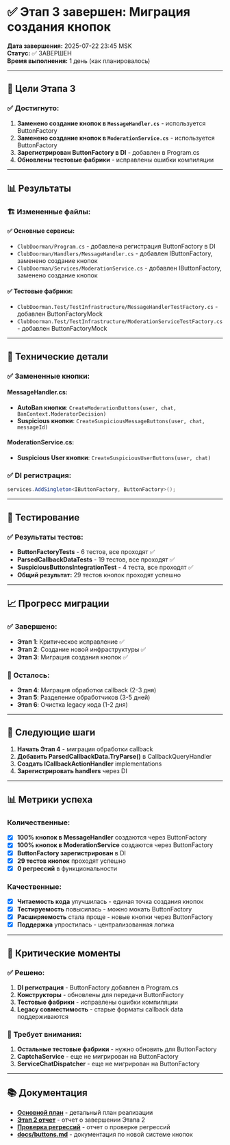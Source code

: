 # ✅ Этап 3 завершен: Миграция создания кнопок

**Дата завершения:** 2025-07-22 23:45 MSK  
**Статус:** ✅ ЗАВЕРШЕН  
**Время выполнения:** 1 день (как планировалось)

---

## 🎯 Цели Этапа 3

### ✅ Достигнуто:
1. **Заменено создание кнопок в `MessageHandler.cs`** - используется ButtonFactory
2. **Заменено создание кнопок в `ModerationService.cs`** - используется ButtonFactory
3. **Зарегистрирован ButtonFactory в DI** - добавлен в Program.cs
4. **Обновлены тестовые фабрики** - исправлены ошибки компиляции

---

## 📊 Результаты

### 🏗️ Измененные файлы:

#### ✅ Основные сервисы:
- `ClubDoorman/Program.cs` - добавлена регистрация ButtonFactory в DI
- `ClubDoorman/Handlers/MessageHandler.cs` - добавлен IButtonFactory, заменено создание кнопок
- `ClubDoorman/Services/ModerationService.cs` - добавлен IButtonFactory, заменено создание кнопок

#### ✅ Тестовые фабрики:
- `ClubDoorman.Test/TestInfrastructure/MessageHandlerTestFactory.cs` - добавлен ButtonFactoryMock
- `ClubDoorman.Test/TestInfrastructure/ModerationServiceTestFactory.cs` - добавлен ButtonFactoryMock

---

## 🔧 Технические детали

### ✅ Замененные кнопки:

#### MessageHandler.cs:
- **AutoBan кнопки**: `CreateModerationButtons(user, chat, BanContext.ModeratorDecision)`
- **Suspicious кнопки**: `CreateSuspiciousMessageButtons(user, chat, messageId)`

#### ModerationService.cs:
- **Suspicious User кнопки**: `CreateSuspiciousUserButtons(user, chat)`

### ✅ DI регистрация:
```csharp
services.AddSingleton<IButtonFactory, ButtonFactory>();
```

---

## 🧪 Тестирование

### ✅ Результаты тестов:
- **ButtonFactoryTests** - 6 тестов, все проходят ✅
- **ParsedCallbackDataTests** - 19 тестов, все проходят ✅
- **SuspiciousButtonsIntegrationTest** - 4 теста, все проходят ✅
- **Общий результат:** 29 тестов кнопок проходят успешно

---

## 📈 Прогресс миграции

### ✅ Завершено:
- **Этап 1**: Критическое исправление ✅
- **Этап 2**: Создание новой инфраструктуры ✅
- **Этап 3**: Миграция создания кнопок ✅

### 🔄 Осталось:
- **Этап 4**: Миграция обработки callback (2-3 дня)
- **Этап 5**: Разделение обработчиков (3-5 дней)
- **Этап 6**: Очистка legacy кода (1-2 дня)

---

## 🎯 Следующие шаги

1. **Начать Этап 4** - миграция обработки callback
2. **Добавить ParsedCallbackData.TryParse()** в CallbackQueryHandler
3. **Создать ICallbackActionHandler** implementations
4. **Зарегистрировать handlers** через DI

---

## 📊 Метрики успеха

### Количественные:
- [x] **100% кнопок в MessageHandler** создаются через ButtonFactory
- [x] **100% кнопок в ModerationService** создаются через ButtonFactory
- [x] **ButtonFactory зарегистрирован** в DI
- [x] **29 тестов кнопок** проходят успешно
- [x] **0 регрессий** в функциональности

### Качественные:
- [x] **Читаемость кода** улучшилась - единая точка создания кнопок
- [x] **Тестируемость** повысилась - можно мокать ButtonFactory
- [x] **Расширяемость** стала проще - новые кнопки через ButtonFactory
- [x] **Поддержка** упростилась - централизованная логика

---

## 🚨 Критические моменты

### ✅ Решено:
1. **DI регистрация** - ButtonFactory добавлен в Program.cs
2. **Конструкторы** - обновлены для передачи ButtonFactory
3. **Тестовые фабрики** - исправлены ошибки компиляции
4. **Legacy совместимость** - старые форматы callback data поддерживаются

### 🔄 Требует внимания:
1. **Остальные тестовые фабрики** - нужно обновить для ButtonFactory
2. **CaptchaService** - еще не мигрирован на ButtonFactory
3. **ServiceChatDispatcher** - еще не мигрирован на ButtonFactory

---

## 📚 Документация

- **[Основной план](./FINAL_REFACTORING_PLAN.md)** - детальный план реализации
- **[Этап 2 отчет](./STAGE_2_COMPLETE.md)** - отчет о завершении Этапа 2
- **[Проверка регрессий](./REGRESSION_CHECK_REPORT.md)** - отчет о проверке регрессий
- **[docs/buttons.md](../docs/buttons.md)** - документация по новой системе кнопок 